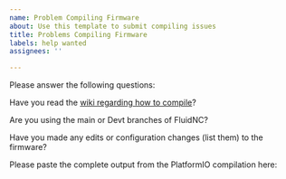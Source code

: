 ```yaml
---
name: Problem Compiling Firmware
about: Use this template to submit compiling issues
title: Problems Compiling Firmware
labels: help wanted
assignees: ''

---
```


Please answer the following questions:

Have you read the [wiki regarding how to compile](https://github.com/bdring/FluidNC/wiki/Compiling-the-firmware)?

Are you using the main or Devt branches of FluidNC?

Have you made any edits or configuration changes (list them) to the  firmware?

Please paste the complete output from the PlatformIO compilation here:
